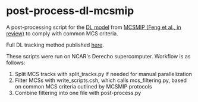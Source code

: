 # post-process-dl-mcsmip
A post-processing script for the [DL model](https://github.com/mariajmolina/ML-extremes-mcs.git) from [MCSMIP (Feng et al., in review)](https://essopenarchive.org/doi/full/10.22541/essoar.172405876.67413040) to comply with common MCS criteria. 

Full DL tracking method published [here](https://zenodo.org/records/13248327).

These scripts were run on NCAR's Derecho supercomputer. Workflow is as follows:
1. Split MCS tracks with split_tracks.py if needed for manual parallelization
2. Filter MCSs with write_scripts.csh, which calls mcs_filtering.py, based on common MCS criteria outlined by MCSMIP protocols
3. Combine filtering into one file with post-process.py
